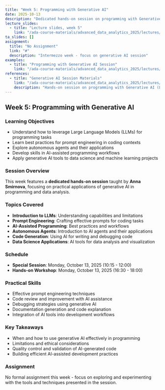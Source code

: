 ```yaml
---
title: "Week 5: Programming with Generative AI"
date: 2025-10-13
description: "Dedicated hands-on session on programming with Generative AI (LLMs) and autonomous agents"
lecture_slides: 
  - title: "Lecture slides, week 5"
    link: "/ada-course-materials/advanced_data_analytics_2025/lectures/lecture_5/slides/Advanced_Data_Analytics_2025_lecture_5.pdf"
ta_slides: []
assignment:
  title: "No Assignment"
  link: "#"
  description: "Intermezzo week - focus on generative AI session"
examples:
  - title: "Programming with Generative AI Session"
    link: "/ada-course-materials/advanced_data_analytics_2025/lectures/lecture_5/"
references:
  - title: "Generative AI Session Materials"
    link: "/ada-course-materials/advanced_data_analytics_2025/lectures/lecture_5/slides/Advanced_Data_Analytics_2025_lecture_5.pdf"
    description: "Hands-on session on programming with Generative AI (LLMs) and autonomous agents, taught by Anna Smirnova"
---
```


## Week 5: Programming with Generative AI

### Learning Objectives
- Understand how to leverage Large Language Models (LLMs) for programming tasks
- Learn best practices for prompt engineering in coding contexts
- Explore autonomous agents and their applications
- Develop skills in AI-assisted programming workflows
- Apply generative AI tools to data science and machine learning projects

### Session Overview
This week features a **dedicated hands-on session** taught by **Anna Smirnova**, focusing on practical applications of generative AI in programming and data analysis.

### Topics Covered
- **Introduction to LLMs**: Understanding capabilities and limitations
- **Prompt Engineering**: Crafting effective prompts for coding tasks
- **AI-Assisted Programming**: Best practices and workflows
- **Autonomous Agents**: Introduction to AI agents and their applications
- **Code Generation**: Using AI for writing and debugging code
- **Data Science Applications**: AI tools for data analysis and visualization

### Schedule
- **Special Session**: Monday, October 13, 2025 (10:15 - 12:00)
- **Hands-on Workshop**: Monday, October 13, 2025 (16:30 - 18:00)

### Practical Skills
- Effective prompt engineering techniques
- Code review and improvement with AI assistance
- Debugging strategies using generative AI
- Documentation generation and code explanation
- Integration of AI tools into development workflows

### Key Takeaways
- When and how to use generative AI effectively in programming
- Limitations and ethical considerations
- Quality control and validation of AI-generated code
- Building efficient AI-assisted development practices

### Assignment
No formal assignment this week - focus on exploring and experimenting with the tools and techniques presented in the session.
